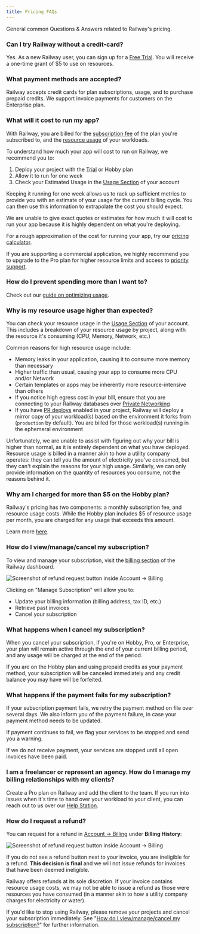 ```yaml
---
title: Pricing FAQs
---
```


General common Questions & Answers related to Railway's pricing.

### Can I try Railway without a credit-card?

Yes. As a new Railway user, you can sign up for a [Free Trial](/reference/pricing/free-trial). You will receive a one-time grant of $5 to use on resources.

### What payment methods are accepted?

Railway accepts credit cards for plan subscriptions, usage, and to purchase prepaid credits. We support invoice payments for customers on the Enterprise plan.

### What will it cost to run my app?

With Railway, you are billed for the [subscription fee](/reference/pricing/plans#plan-subscription-pricing) of the plan you're subscribed to, and the [resource usage](/reference/pricing/plans#resource-usage-pricing) of your workloads.

To understand how much your app will cost to run on Railway, we recommend you to:

1. Deploy your project with the [Trial](/reference/pricing/free-trial) or Hobby plan
2. Allow it to run for one week
3. Check your Estimated Usage in the [Usage Section](https://railway.app/account/usage) of your account

Keeping it running for one week allows us to rack up sufficient metrics to provide you with an estimate of your usage for the current billing cycle. You can then use this information to extrapolate the cost you should expect.

We are unable to give exact quotes or estimates for how much it will cost to run your app because it is highly dependent on what you're deploying.

For a rough approximation of the cost for running your app, try our [pricing calculator](https://railway.app/pricing#usage-estimation).

If you are supporting a commercial application, we highly recommend you to upgrade to the Pro plan for higher resource limits and access to [priority support](/reference/support#priority-threads).

### How do I prevent spending more than I want to?

Check out our [guide on optimizing usage](/guides/optimize-usage).

### Why is my resource usage higher than expected?

You can check your resource usage in the [Usage Section](https://railway.app/account/usage) of your account. This includes a breakdown of your resource usage by project, along with the resource it's consuming (CPU, Memory, Network, etc.)

Common reasons for high resource usage include:

- Memory leaks in your application, causing it to consume more memory than necessary
- Higher traffic than usual, causing your app to consume more CPU and/or Network
- Certain templates or apps may be inherently more resource-intensive than others
- If you notice high egress cost in your bill, ensure that you are connecting to your Railway databases over [Private Networking](/guides/private-networking)
- If you have [PR deploys](/develop/environments#ephemeral-environments) enabled in your project, Railway will deploy a mirror copy of your workload(s) based on the environment it forks from (`production` by default). You are billed for those workload(s) running in the ephemeral environment

Unfortunately, we are unable to assist with figuring out why your bill is higher than normal, as it is entirely dependent on what you have deployed. Resource usage is billed in a manner akin to how a utility company operates: they can tell you the amount of electricity you've consumed, but they can't explain the reasons for your high usage. Similarly, we can only provide information on the quantity of resources you consume, not the reasons behind it.

### Why am I charged for more than $5 on the Hobby plan?

Railway's pricing has two components: a monthly subscription fee, and resource usage costs. While the Hobby plan includes $5 of resource usage per month, you are charged for any usage that exceeds this amount.

Learn more [here](/reference/pricing/plans#included-usage).

### How do I view/manage/cancel my subscription?

To view and manage your subscription, visit the [billing section](https://railway.app/account/billing) of the Railway dashboard.

<Image
src="https://res.cloudinary.com/railway/image/upload/v1715777336/docs/manage-subscription_ssyxhg.png"
alt="Screenshot of refund request button inside Account -> Billing"
layout="intrinsic"
width={565} height={508} quality={100} />

Clicking on "Manage Subscription" will allow you to:

- Update your billing information (billing address, tax ID, etc.)
- Retrieve past invoices
- Cancel your subscription

### What happens when I cancel my subscription?

When you cancel your subscription, if you're on Hobby, Pro, or Enterprise, your plan will remain active through the end of your current billing period, and any usage will be charged at the end of the period.

If you are on the Hobby plan and using prepaid credits as your payment method, your subscription will be canceled immediately and any credit balance you may have will be forfeited.

### What happens if the payment fails for my subscription?

If your subscription payment fails, we retry the payment method on file over several days. We also inform you of the payment failure, in case your payment method needs to be updated.

If payment continues to fail, we flag your services to be stopped and send you a warning.

If we do not receive payment, your services are stopped until all open invoices have been paid.

### I am a freelancer or represent an agency. How do I manage my billing relationships with my clients?

Create a Pro plan on Railway and add the client to the team. If you run into issues when it's time to hand over your workload to your client, you can reach out to us over our [Help Station](https://help.railway.app).

### How do I request a refund?

You can request for a refund in [Account -> Billing](https://railway.app/account/billing) under **Billing History**:

<Image
src="https://res.cloudinary.com/railway/image/upload/v1708555357/docs/billing-refund_wg7aja.png"
alt="Screenshot of refund request button inside Account -> Billing"
layout="intrinsic"
width={989} height={231} quality={100} />

If you do not see a refund button next to your invoice, you are ineligible for a refund. **This decision is final** and we will not issue refunds for invoices that have been deemed ineligible.

Railway offers refunds at its sole discretion. If your invoice contains resource usage costs, we may not be able to issue a refund as those were resources you have consumed (in a manner akin to how a utility company charges for electricity or water).

If you'd like to stop using Railway, please remove your projects and cancel your subscription immediately. See "[How do I view/manage/cancel my subscription?](/reference/pricing/faqs#how-do-i-viewmanagecancel-my-subscription)" for further information.
